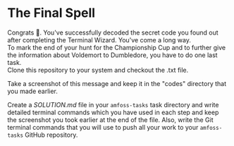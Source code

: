 # The Final Spell

Congrats 🎉. You've successfully decoded the secret code you found out after completing the Terminal Wizard. You've come a long way.  
To mark the end of your hunt for the Championship Cup and to further give the information about Voldemort to Dumbledore, you have to do one last task.  
Clone this repository to your system and checkout the .txt file.  

Take a screenshot of this message and keep it in the "codes" directory that you made earlier.  

Create a *SOLUTION.md* file in your `amfoss-tasks` task directory and write detailed terminal commands which you have used in each step and keep the screenshot you took earlier at the end of the file. Also, write the Git terminal commands that you will use to push all your work to your `amfoss-tasks` GitHub repository. 
